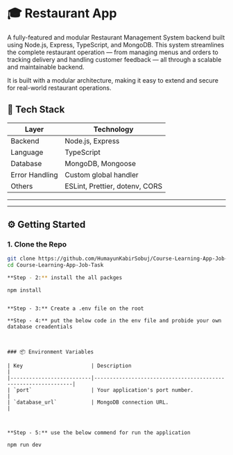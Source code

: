 # 🎓 Restaurant App

A fully-featured and modular Restaurant Management System backend built using Node.js, Express, TypeScript, and MongoDB. This system streamlines the complete restaurant operation — from managing menus and orders to tracking delivery and handling customer feedback — all through a scalable and maintainable backend.

It is built with a modular architecture, making it easy to extend and secure for real-world restaurant operations.



## 🧰 Tech Stack

| Layer          | Technology                     |
| -------------- | ------------------------------ |
| Backend        | Node.js, Express               |
| Language       | TypeScript                     |
| Database       | MongoDB, Mongoose              |
| Error Handling | Custom global handler          |
| Others         | ESLint, Prettier, dotenv, CORS |

---

---

## ⚙️ Getting Started

### 1. Clone the Repo

```bash
git clone https://github.com/HumayunKabirSobuj/Course-Learning-App-Job-Task.git
cd Course-Learning-App-Job-Task

**Step - 2:** install the all packges
```

    npm install

```

**Step - 3:** Create a .env file on the root

**Step - 4:** put the below code in the env file and probide your own database creadentials



### 📦 Environment Variables

| Key                      | Description                                                   |
|--------------------------|---------------------------------------------------------------|
| `port`                   | Your application's port number.                               |
| `database_url`           | MongoDB connection URL.                                       |



**Step - 5:** use the below commend for run the application

```

    npm run dev

```


